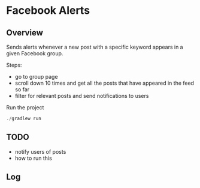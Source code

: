 # Facebook Alerts

## Overview

Sends alerts whenever a new post with a specific keyword appears in a given Facebook group.

Steps:

- go to group page
- scroll down 10 times and get all the posts that have appeared in the feed so far
- filter for relevant posts and send notifications to users

Run the project

```java
./gradlew run
```

## TODO

- notify users of posts
- how to run this

## Log

